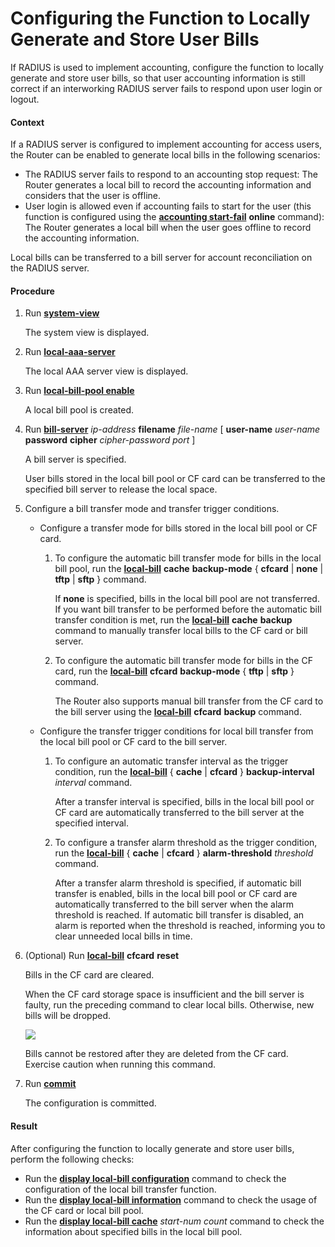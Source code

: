 Configuring the Function to Locally Generate and Store User Bills
=================================================================

If RADIUS is used to implement accounting, configure the function to locally generate and store user bills, so that user accounting information is still correct if an interworking RADIUS server fails to respond upon user login or logout.

#### Context

If a RADIUS server is configured to implement accounting for access users, the Router can be enabled to generate local bills in the following scenarios:

* The RADIUS server fails to respond to an accounting stop request: The Router generates a local bill to record the accounting information and considers that the user is offline.
* User login is allowed even if accounting fails to start for the user (this function is configured using the [**accounting start-fail**](cmdqueryname=accounting+start-fail) **online** command): The Router generates a local bill when the user goes offline to record the accounting information.

Local bills can be transferred to a bill server for account reconciliation on the RADIUS server.


#### Procedure

1. Run [**system-view**](cmdqueryname=system-view)
   
   
   
   The system view is displayed.
2. Run [**local-aaa-server**](cmdqueryname=local-aaa-server)
   
   
   
   The local AAA server view is displayed.
3. Run [**local-bill-pool enable**](cmdqueryname=local-bill-pool+enable)
   
   
   
   A local bill pool is created.
4. Run [**bill-server**](cmdqueryname=bill-server) *ip-address* **filename** *file-name* [ **user-name** *user-name* **password** **cipher** *cipher-password* *port* ]
   
   
   
   A bill server is specified.
   
   
   
   User bills stored in the local bill pool or CF card can be transferred to the specified bill server to release the local space.
5. Configure a bill transfer mode and transfer trigger conditions.
   
   
   * Configure a transfer mode for bills stored in the local bill pool or CF card.
     1. To configure the automatic bill transfer mode for bills in the local bill pool, run the [**local-bill**](cmdqueryname=local-bill) **cache** **backup-mode** { **cfcard** | **none** | **tftp** | **sftp** } command.
        
        If **none** is specified, bills in the local bill pool are not transferred. If you want bill transfer to be performed before the automatic bill transfer condition is met, run the [**local-bill**](cmdqueryname=local-bill) **cache** **backup** command to manually transfer local bills to the CF card or bill server.
     2. To configure the automatic bill transfer mode for bills in the CF card, run the [**local-bill**](cmdqueryname=local-bill) **cfcard** **backup-mode** { **tftp** | **sftp** } command.
        
        The Router also supports manual bill transfer from the CF card to the bill server using the [**local-bill**](cmdqueryname=local-bill) **cfcard** **backup** command.
   * Configure the transfer trigger conditions for local bill transfer from the local bill pool or CF card to the bill server.
     1. To configure an automatic transfer interval as the trigger condition, run the [**local-bill**](cmdqueryname=local-bill) { **cache** | **cfcard** } **backup-interval** *interval* command.
        
        After a transfer interval is specified, bills in the local bill pool or CF card are automatically transferred to the bill server at the specified interval.
     2. To configure a transfer alarm threshold as the trigger condition, run the [**local-bill**](cmdqueryname=local-bill) { **cache** | **cfcard** } **alarm-threshold** *threshold* command.
        
        After a transfer alarm threshold is specified, if automatic bill transfer is enabled, bills in the local bill pool or CF card are automatically transferred to the bill server when the alarm threshold is reached. If automatic bill transfer is disabled, an alarm is reported when the threshold is reached, informing you to clear unneeded local bills in time.
6. (Optional) Run [**local-bill**](cmdqueryname=local-bill) **cfcard** **reset**
   
   
   
   Bills in the CF card are cleared.
   
   
   
   When the CF card storage space is insufficient and the bill server is faulty, run the preceding command to clear local bills. Otherwise, new bills will be dropped.
   
   ![](../../../../public_sys-resources/notice_3.0-en-us.png) 
   
   Bills cannot be restored after they are deleted from the CF card. Exercise caution when running this command.
7. Run [**commit**](cmdqueryname=commit)
   
   
   
   The configuration is committed.

#### Result

After configuring the function to locally generate and store user bills, perform the following checks:

* Run the [**display local-bill configuration**](cmdqueryname=display+local-bill+configuration) command to check the configuration of the local bill transfer function.
* Run the [**display local-bill information**](cmdqueryname=display+local-bill+information) command to check the usage of the CF card or local bill pool.
* Run the [**display local-bill cache**](cmdqueryname=display+local-bill+cache) *start-num* *count* command to check the information about specified bills in the local bill pool.